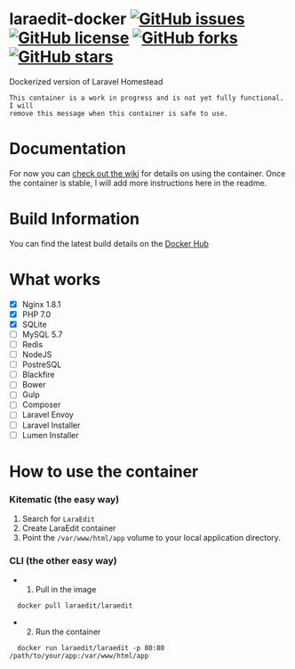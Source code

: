# laraedit-docker [![GitHub issues](https://img.shields.io/github/issues/laraedit/laraedit-docker.svg)](https://github.com/laraedit/laraedit-docker/issues) [![GitHub license](https://img.shields.io/badge/license-MIT-blue.svg)](https://raw.githubusercontent.com/laraedit/laraedit-docker/master/LICENSE) [![GitHub forks](https://img.shields.io/github/forks/laraedit/laraedit-docker.svg)](https://github.com/laraedit/laraedit-docker/network) [![GitHub stars](https://img.shields.io/github/stars/laraedit/laraedit-docker.svg)](https://github.com/laraedit/laraedit-docker/stargazers)
Dockerized version of Laravel Homestead

```
This container is a work in progress and is not yet fully functional. I will 
remove this message when this container is safe to use.
```

# Documentation
For now you can [check out the wiki](https://github.com/laraedit/laraedit-docker/wiki) for details on using the container. Once the container is stable, I will add more instructions here in the readme.

# Build Information
You can find the latest build details on the [Docker Hub](https://hub.docker.com/r/laraedit/laraedit/)

# What works
- [x] Nginx 1.8.1
- [x] PHP 7.0
- [x] SQLite
- [ ] MySQL 5.7
- [ ] Redis
- [ ] NodeJS
- [ ] PostreSQL
- [ ] Blackfire
- [ ] Bower
- [ ] Gulp
- [ ] Composer
- [ ] Laravel Envoy
- [ ] Laravel Installer
- [ ] Lumen Installer

# How to use the container
### Kitematic (the easy way)
  1. Search for `LaraEdit`
  2. Create LaraEdit container
  3. Point the `/var/www/html/app` volume to your local application directory.
### CLI (the other easy way)
  - 1. Pull in the image
  ```
    docker pull laraedit/laraedit
  ```  
  - 2. Run the container
  ```
    docker run laraedit/laraedit -p 80:80 /path/to/your/app:/var/www/html/app
  ```

